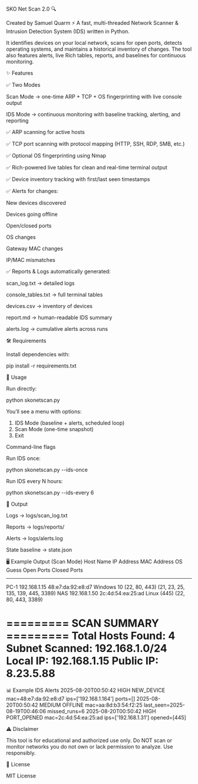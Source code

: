 SKO Net Scan 2.0 🔍

Created by Samuel Quarm
⚡ A fast, multi-threaded Network Scanner & Intrusion Detection System (IDS) written in Python.

It identifies devices on your local network, scans for open ports, detects operating systems, and maintains a historical inventory of changes. The tool also features alerts, live Rich tables, reports, and baselines for continuous monitoring.

✨ Features

✅ Two Modes

Scan Mode → one-time ARP + TCP + OS fingerprinting with live console output

IDS Mode → continuous monitoring with baseline tracking, alerting, and reporting

✅ ARP scanning for active hosts

✅ TCP port scanning with protocol mapping (HTTP, SSH, RDP, SMB, etc.)

✅ Optional OS fingerprinting using Nmap

✅ Rich-powered live tables for clean and real-time terminal output

✅ Device inventory tracking with first/last seen timestamps

✅ Alerts for changes:

New devices discovered

Devices going offline

Open/closed ports

OS changes

Gateway MAC changes

IP/MAC mismatches

✅ Reports & Logs automatically generated:

scan_log.txt → detailed logs

console_tables.txt → full terminal tables

devices.csv → inventory of devices

report.md → human-readable IDS summary

alerts.log → cumulative alerts across runs

🛠 Requirements

Install dependencies with:

pip install -r requirements.txt

🚀 Usage

Run directly:

python skonetscan.py


You’ll see a menu with options:

1. IDS Mode (baseline + alerts, scheduled loop)  
2. Scan Mode (one-time snapshot)  
3. Exit  

Command-line flags

Run IDS once:

python skonetscan.py --ids-once


Run IDS every N hours:

python skonetscan.py --ids-every 6

📂 Output

Logs → logs/scan_log.txt

Reports → logs/reports/

Alerts → logs/alerts.log

State baseline → state.json

🖥 Example Output (Scan Mode)
Host Name   IP Address      MAC Address        OS Guess        Open Ports        Closed Ports
---------   ----------      -----------        --------        ----------        -------------
PC-1        192.168.1.15    48:e7:da:92:e8:d7  Windows 10      (22, 80, 443)     (21, 23, 25, 135, 139, 445, 3389)
NAS         192.168.1.50    2c:4d:54:ea:25:ad  Linux           (445)             (22, 80, 443, 3389)

========= SCAN SUMMARY =========
Total Hosts Found: 4
Subnet Scanned: 192.168.1.0/24
Local IP: 192.168.1.15
Public IP: 8.23.5.88
================================

📊 Example IDS Alerts
2025-08-20T00:50:42 HIGH NEW_DEVICE mac=48:e7:da:92:e8:d7 ips=['192.168.1.164'] ports=[]
2025-08-20T00:50:42 MEDIUM OFFLINE mac=aa:8d:b3:54:f2:25 last_seen=2025-08-19T00:46:06 missed_runs=6
2025-08-20T00:50:42 HIGH PORT_OPENED mac=2c:4d:54:ea:25:ad ips=['192.168.1.31'] opened=[445]

⚠️ Disclaimer

This tool is for educational and authorized use only.
Do NOT scan or monitor networks you do not own or lack permission to analyze.
Use responsibly.

📄 License

MIT License
